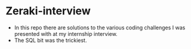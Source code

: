 # Zeraki-interview

- In this repo there are solutions to the various coding challenges I was presented with at my internship interview.
- The SQL bit was the trickiest.
